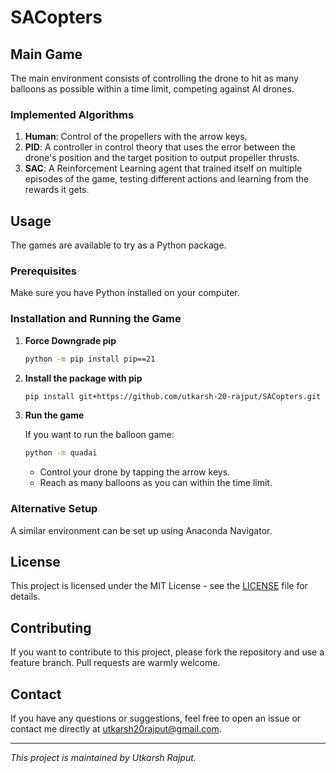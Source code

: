 # SACopters

## Main Game

The main environment consists of controlling the drone to hit as many balloons as possible within a time limit, competing against AI drones.

### Implemented Algorithms

1. **Human**: Control of the propellers with the arrow keys.
2. **PID**: A controller in control theory that uses the error between the drone's position and the target position to output propeller thrusts.
3. **SAC**: A Reinforcement Learning agent that trained itself on multiple episodes of the game, testing different actions and learning from the rewards it gets.

## Usage

The games are available to try as a Python package.

### Prerequisites

Make sure you have Python installed on your computer.

### Installation and Running the Game

1. **Force Downgrade pip**

    ```bash
    python -m pip install pip==21
    ```

2. **Install the package with pip**

    ```bash
    pip install git+https://github.com/utkarsh-20-rajput/SACopters.git
    ```

3. **Run the game**

    If you want to run the balloon game:

    ```bash
    python -m quadai
    ```

    - Control your drone by tapping the arrow keys.
    - Reach as many balloons as you can within the time limit.

### Alternative Setup

A similar environment can be set up using Anaconda Navigator.

## License

This project is licensed under the MIT License - see the [LICENSE](LICENSE) file for details.

## Contributing

If you want to contribute to this project, please fork the repository and use a feature branch. Pull requests are warmly welcome.

## Contact

If you have any questions or suggestions, feel free to open an issue or contact me directly at [utkarsh20rajput@gmail.com](mailto:utkarsh20rajput@gmail.com).

---
*This project is maintained by Utkarsh Rajput.*
